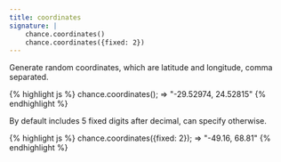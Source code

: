 ```yaml
---
title: coordinates
signature: |
    chance.coordinates()
    chance.coordinates({fixed: 2})
---
```


Generate random coordinates, which are latitude and longitude, comma separated.

{% highlight js %}
chance.coordinates();
=> "-29.52974, 24.52815"
{% endhighlight %}

By default includes 5 fixed digits after decimal, can specify otherwise.

{% highlight js %}
chance.coordinates({fixed: 2});
=> "-49.16, 68.81"
{% endhighlight %}


